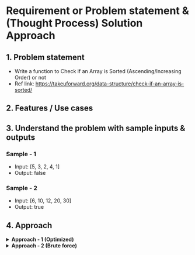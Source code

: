 # Requirement or Problem statement & (Thought Process) Solution Approach

## 1. Problem statement

- Write a function to Check if an Array is Sorted (Ascending/Increasing Order) or not
- Ref link: https://takeuforward.org/data-structure/check-if-an-array-is-sorted/

## 2. Features / Use cases

## 3. Understand the problem with sample inputs & outputs

### Sample - 1

- Input: [5, 3, 2, 4, 1]
- Output: false

### Sample - 2

- Input: [6, 10, 12, 20, 30]
- Output: true

## 4. Approach

<details>
  <summary><b>Approach - 1 (Optimized)</b></summary>

- Thought Process / Approach - one pass solution

  - We will check every element with its previous element if the previous element is smaller than or equal to the current element then we will move to the next index.
  - if any element greater than next future element, return false
  - else return true after traversed all element

- Complexity
  - Time Complexity: O(n)
  - Space Complexity: O(1)

</details>

<details>
  <summary><b>Approach - 2 (Brute force)</b></summary>

- Thought Process / Approach

  - Compare each element with rest of all element
  - if any element greater than next future element, return false
  - else return true after traversed all element

- Complexity
  - Time Complexity: O(n ^ 2)
  - Space Complexity: O(1)

</details>

